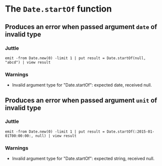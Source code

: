 # The `Date.startOf` function

## Produces an error when passed argument `date` of invalid type

### Juttle

    emit -from Date.new(0) -limit 1 | put result = Date.startOf(null, "abcd") | view result

### Warnings

  * Invalid argument type for "Date.startOf": expected date, received null.


## Produces an error when passed argument `unit` of invalid type

### Juttle

    emit -from Date.new(0) -limit 1 | put result = Date.startOf(:2015-01-01T00:00:00:, null) | view result

### Warnings

  * Invalid argument type for "Date.startOf": expected string, received null.
